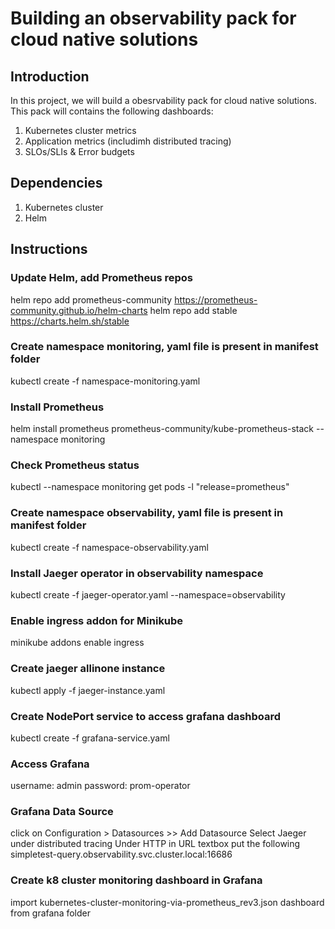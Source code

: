 # Building an observability pack for cloud native solutions
## Introduction
In this project, we will build a obesrvability pack for cloud native solutions. This pack
will contains the following dashboards:
1. Kubernetes cluster metrics
2. Application metrics (includimh distributed tracing)
3. SLOs/SLIs & Error budgets

## Dependencies
1. Kubernetes cluster
2. Helm

## Instructions

### Update Helm, add Prometheus repos
helm repo add prometheus-community https://prometheus-community.github.io/helm-charts
helm repo add stable https://charts.helm.sh/stable
### Create namespace monitoring, yaml file is present in manifest folder
kubectl create -f namespace-monitoring.yaml
### Install Prometheus
helm install prometheus prometheus-community/kube-prometheus-stack --namespace monitoring 
### Check Prometheus status
kubectl --namespace monitoring get pods -l "release=prometheus"
### Create namespace observability, yaml file is present in manifest folder
kubectl create -f namespace-observability.yaml
### Install Jaeger operator in observability namespace
kubectl create -f jaeger-operator.yaml --namespace=observability
### Enable ingress addon for Minikube
minikube addons enable ingress
### Create jaeger allinone instance
kubectl apply -f jaeger-instance.yaml
### Create NodePort service to access grafana dashboard
kubectl create -f grafana-service.yaml
### Access Grafana
username: admin
password: prom-operator
### Grafana Data Source
click on Configuration > Datasources >> Add Datasource
Select Jaeger under distributed tracing
Under HTTP in URL textbox put the following
simpletest-query.observability.svc.cluster.local:16686
### Create k8 cluster monitoring dashboard in Grafana
import kubernetes-cluster-monitoring-via-prometheus_rev3.json dashboard from grafana folder



